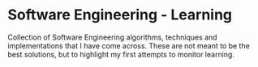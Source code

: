 # Software Engineering - Learning

Collection of Software Engineering algorithms, techniques and implementations that I have come across. These are not meant to be the best solutions, but to highlight my first attempts to monitor learning.